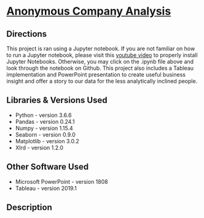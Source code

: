 # [Anonymous Company Analysis](https://github.com/justingill/Data-Portfolio/blob/master/Anonymous%20Company%20Project/AnonymousCompany.ipynb)

## Directions
This project is ran using a Jupyter notebook. If you are not familiar on how to run a Jupyter notebook,
please visit this [youtube video](https://www.youtube.com/watch?v=o6aOqkmrrb4) to properly install Jupyter Notebooks.
Otherwise, you may click on the .ipynb file above and look through the notebook on Github. This project also includes a Tableau implementation and PowerPoint presentation to create useful business insight and offer a story to our data for the less analytically inclined people.

## Libraries & Versions Used
* Python - version 3.6.6
* Pandas - version 0.24.1
* Numpy - version 1.15.4
* Seaborn - version 0.9.0
* Matplotlib - version 3.0.2
* Xlrd - version 1.2.0

## Other Software Used
* Microsoft PowerPoint - version 1808
* Tableau - version 2019.1

## Description

